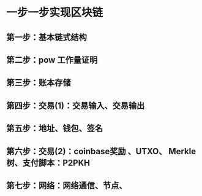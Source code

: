 # 一步一步实现区块链

## 第一步：基本链式结构


## 第二步：pow 工作量证明


## 第三步：账本存储


## 第四步：交易(1)：交易输入、交易输出


## 第五步：地址、钱包、签名


## 第六步：交易(2)：coinbase奖励 、UTXO、 Merkle树、支付脚本：P2PKH


## 第七步：网络：网络通信、节点、

